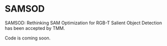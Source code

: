 # SAMSOD
SAMSOD: Rethinking SAM Optimization for RGB-T Salient Object Detection
has been accepted by TMM.

Code is coming soon.
